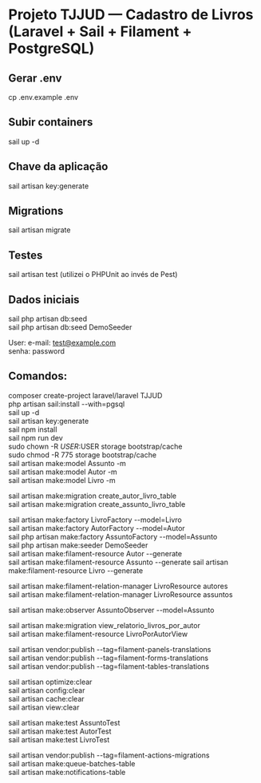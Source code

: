 # Projeto  TJJUD — Cadastro de Livros (Laravel + Sail + Filament + PostgreSQL) 

## Gerar .env 
cp .env.example .env

## Subir containers 
sail up -d

## Chave da aplicação
sail artisan key:generate

## Migrations 
sail artisan migrate 

## Testes
sail artisan test (utilizei o PHPUnit ao invés de Pest)

## Dados iniciais  
sail php artisan db:seed  
sail php artisan db:seed DemoSeeder  
  
User: 
e-mail: test@example.com  
senha: password  




## Comandos: 
composer create-project laravel/laravel TJJUD  
php artisan sail:install --with=pgsql  
sail up -d  
sail artisan key:generate   
sail npm install  
sail npm run dev  
sudo chown -R $USER:$USER storage bootstrap/cache  
sudo chmod -R 775 storage bootstrap/cache  
sail artisan make:model Assunto -m  
sail artisan make:model Autor -m  
sail artisan make:model Livro -m  
 
sail artisan make:migration create_autor_livro_table  
sail artisan make:migration create_assunto_livro_table  
 
sail artisan make:factory LivroFactory --model=Livro  
sail artisan make:factory AutorFactory --model=Autor  
sail php artisan make:factory AssuntoFactory --model=Assunto  
sail php artisan make:seeder DemoSeeder  
sail artisan make:filament-resource Autor --generate  
sail artisan make:filament-resource Assunto --generate 
sail artisan make:filament-resource Livro --generate 
 
sail artisan make:filament-relation-manager LivroResource autores  
sail artisan make:filament-relation-manager LivroResource assuntos  
 
sail artisan make:observer AssuntoObserver --model=Assunto  
 
sail artisan make:migration view_relatorio_livros_por_autor  
sail artisan make:filament-resource LivroPorAutorView  
 
sail artisan vendor:publish --tag=filament-panels-translations  
sail artisan vendor:publish --tag=filament-forms-translations  
sail artisan vendor:publish --tag=filament-tables-translations  
 
sail artisan optimize:clear  
sail artisan config:clear  
sail artisan cache:clear  
sail artisan view:clear  
 
sail artisan make:test AssuntoTest  
sail artisan make:test AutorTest  
sail artisan make:test LivroTest  
 
sail artisan vendor:publish --tag=filament-actions-migrations  
sail artisan make:queue-batches-table  
sail artisan make:notifications-table  
